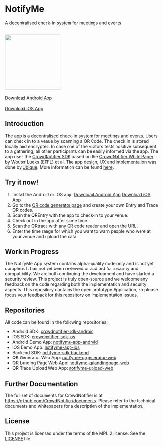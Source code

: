 # NotifyMe
A decentralised check-in system for meetings and events

<br />
<div align="left">
  <img width="180" height="180" src="https://github.com/notifyme-app/notifyme-app-android/raw/develop/app/src/main/app_icon-playstore.png" />
  <br />
  <br />
  <a href="https://install.appcenter.ms/orgs/notify-me/apps/notifyme-app-android/distribution_groups/public">Download Android App</a>
  <br />
  <br />
  <a href="https://testflight.apple.com/join/OqONONgv">Download iOS App</a>
</div>

## Introduction

The app is a decentralised check-in system for meetings and events. Users can check in to a venue by scanning a QR Code. The check in is stored locally and encrypted. In case one of the visitors tests positive subsequent to a gathering, all other participants can be easily informed via the app. The app uses the [CrowdNotifier SDK](https://github.com/CrowdNotifier/crowdnotifier-sdk-android) based on the [CrowdNotifier White Paper](https://github.com/CrowdNotifier/documents) by Wouter Lueks (EPFL) et al. The app design, UX and implementation was done by [Ubique](https://ubique.ch/). More information can be found [here](https://notify-me.ch).

## Try it now!
1. Install the Android or iOS app. [Download Android App](https://install.appcenter.ms/orgs/notify-me/apps/notifyme-app-android/distribution_groups/public) [Download iOS App](https://testflight.apple.com/join/OqONONgv)
2. Go to the [QR code generator page](https://qr-gen.notify-me.ch/) and create your own Entry and Trace QR codes.
3. Scan the QREntry with the app to check-in to your venue.
4. Check out in the app after some time.
5. Scan the QRtrace with any QR code reader and open the URL.
6. Enter the time range for which you want to warn people who were at your venue and upload the data.

## Work in Progress
The NotifyMe App system contains alpha-quality code only and is not yet complete. It has not yet been reviewed or audited for security and compatibility. We are both continuing the development and have started a security review. This project is truly open-source and we welcome any feedback on the code regarding both the implementation and security aspects.
This repository contains the open prototype Application, so please focus your feedback for this repository on implementation issues.

## Repositories
All code can be found in the following repositories:
* Android SDK: [crowdnotifier-sdk-android](https://github.com/CrowdNotifier/crowdnotifier-sdk-android)
* iOS SDK: [crowdnotifier-sdk-ios](https://github.com/CrowdNotifier/crowdnotifier-sdk-ios)
* Android Demo App: [notifyme-app-android](https://github.com/notifyme-app/notifyme-app-android)
* iOS Demo App: [notifyme-app-ios](https://github.com/notifyme-app/notifyme-app-ios)
* Backend SDK: [notifyme-sdk-backend](https://github.com/notifyme-app/notifyme-sdk-backend)
* QR Generator Web App: [notifyme-qrgenerator-web](https://github.com/notifyme-app/notifyme-qrgenerator-web)
* QR Landing Page Web App: [notifyme-qrlandingpage-web](https://github.com/notifyme-app/notifyme-qrlandingpage-web)
* QR Trace Upload Web App: [notifyme-upload-web](https://github.com/notifyme-app/notifyme-upload-web)


## Further Documentation
The full set of documents for CrowdNotifier is at https://github.com/CrowdNotifier/documents. Please refer to the technical documents and whitepapers for a description of the implementation.

## License
This project is licensed under the terms of the MPL 2 license. See the [LICENSE](LICENSE) file.
